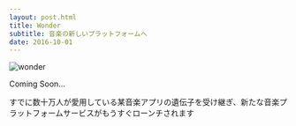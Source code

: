 ```yaml
---
layout: post.html
title: Wonder
subtitle: 音楽の新しいプラットフォームへ
date: 2016-10-01
---
```


![wonder](https://gyazo.com/4d0e773498f7ed95d94bc58a2284c277.png)

Coming Soon...


すでに数十万人が愛用している某音楽アプリの遺伝子を受け継ぎ、新たな音楽プラットフォームサービスがもうすぐローンチされます
